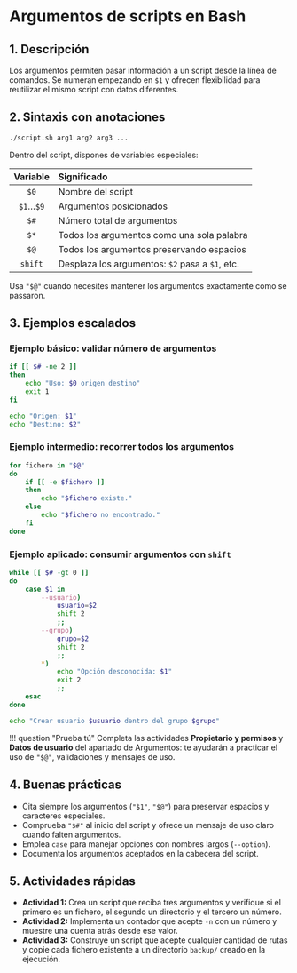 # Argumentos de scripts en Bash

## 1. Descripción

Los argumentos permiten pasar información a un script desde la línea de comandos. Se numeran empezando en `$1` y ofrecen flexibilidad para reutilizar el mismo script con datos diferentes.

## 2. Sintaxis con anotaciones

```bash
./script.sh arg1 arg2 arg3 ...
```

Dentro del script, dispones de variables especiales:

| Variable | Significado                                  |
| :------: | :------------------------------------------- |
| `$0`     | Nombre del script                            |
| `$1`…`$9`| Argumentos posicionados                      |
| `$#`     | Número total de argumentos                   |
| `$*`     | Todos los argumentos como una sola palabra   |
| `$@`     | Todos los argumentos preservando espacios    |
| `shift`  | Desplaza los argumentos: `$2` pasa a `$1`, etc. |

Usa `"$@"` cuando necesites mantener los argumentos exactamente como se passaron.

## 3. Ejemplos escalados

### Ejemplo básico: validar número de argumentos

```bash
if [[ $# -ne 2 ]]
then
    echo "Uso: $0 origen destino"
    exit 1
fi

echo "Origen: $1"
echo "Destino: $2"
```

### Ejemplo intermedio: recorrer todos los argumentos

```bash
for fichero in "$@"
do
    if [[ -e $fichero ]]
    then
        echo "$fichero existe."
    else
        echo "$fichero no encontrado."
    fi
done
```

### Ejemplo aplicado: consumir argumentos con `shift`

```bash
while [[ $# -gt 0 ]]
do
    case $1 in
        --usuario)
            usuario=$2
            shift 2
            ;;
        --grupo)
            grupo=$2
            shift 2
            ;;
        *)
            echo "Opción desconocida: $1"
            exit 2
            ;;
    esac
done

echo "Crear usuario $usuario dentro del grupo $grupo"
```

!!! question "Prueba tú"
    Completa las actividades **Propietario y permisos** y **Datos de usuario** del apartado de Argumentos: te ayudarán a practicar el uso de `"$@"`, validaciones y mensajes de uso.

## 4. Buenas prácticas

- Cita siempre los argumentos (`"$1"`, `"$@"`) para preservar espacios y caracteres especiales.
- Comprueba `"$#"` al inicio del script y ofrece un mensaje de uso claro cuando falten argumentos.
- Emplea `case` para manejar opciones con nombres largos (`--option`).
- Documenta los argumentos aceptados en la cabecera del script.

## 5. Actividades rápidas

- **Actividad 1:** Crea un script que reciba tres argumentos y verifique si el primero es un fichero, el segundo un directorio y el tercero un número.
- **Actividad 2:** Implementa un contador que acepte `-n` con un número y muestre una cuenta atrás desde ese valor.
- **Actividad 3:** Construye un script que acepte cualquier cantidad de rutas y copie cada fichero existente a un directorio `backup/` creado en la ejecución.
